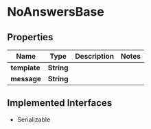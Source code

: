 

# NoAnswersBase


## Properties

Name | Type | Description | Notes
------------ | ------------- | ------------- | -------------
**template** | **String** |  | 
**message** | **String** |  | 


## Implemented Interfaces

* Serializable


